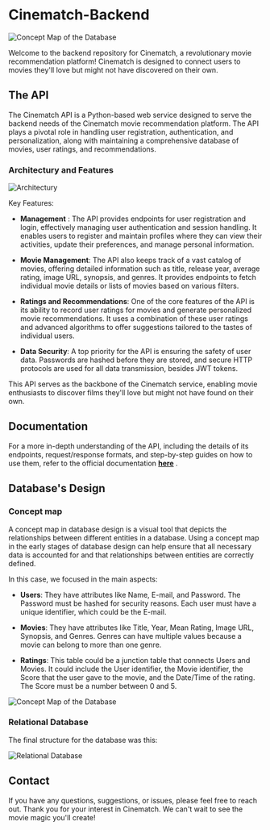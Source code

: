 # Cinematch-Backend


![Concept Map of the Database](https://drive.google.com/uc?export=view&id=1Uw7pXNKox9uNbJWkQijx3-_3HY2BbQfE)

Welcome to the backend repository for Cinematch, a revolutionary movie recommendation platform! Cinematch is designed to connect users to movies they'll love but might not have discovered on their own.

## The API

The Cinematch API is a Python-based web service designed to serve the backend needs of the Cinematch movie recommendation platform. The API plays a pivotal role in handling user registration, authentication, and personalization, along with maintaining a comprehensive database of movies, user ratings, and recommendations.

### Architectury and Features
![Architectury](https://drive.google.com/uc?export=view&id=10oy-khllBvdljh5JrR7hRAqywdwPTtqd)

Key Features:

 - **Management** : The API provides endpoints for user registration and login, effectively managing user authentication and session handling. It enables users to register and maintain profiles where they can view their activities, update their preferences, and manage personal information.

 - **Movie Management**: The API also keeps track of a vast catalog of movies, offering detailed information such as title, release year, average rating, image URL, synopsis, and genres. It provides endpoints to fetch individual movie details or lists of movies based on various filters.

 - **Ratings and Recommendations**: One of the core features of the API is its ability to record user ratings for movies and generate personalized movie recommendations. It uses a combination of these user ratings and advanced algorithms to offer suggestions tailored to the tastes of individual users.

 - **Data Security**: A top priority for the API is ensuring the safety of user data. Passwords are hashed before they are stored, and secure HTTP protocols are used for all data transmission, besides JWT tokens.

This API serves as the backbone of the Cinematch service, enabling movie enthusiasts to discover films they'll love but might not have found on their own.

## Documentation

For a more in-depth understanding of the API, including the details of its endpoints, request/response formats, and step-by-step guides on how to use them, refer to the official documentation **[here](https://cinematch-zb4scckqra-od.a.run.app/docs)** .

## Database's Design
### Concept map

A concept map in database design is a visual tool that depicts the relationships between different entities in a database. Using a concept map in the early stages of database design can help ensure that all necessary data is accounted for and that relationships between entities are correctly defined.

In this case, we focused in the main aspects:

* **Users**: They have attributes like Name, E-mail, and Password. The Password must be hashed for security reasons. Each user must have a unique identifier, which could be the E-mail.

* **Movies**: They have attributes like Title, Year, Mean Rating, Image URL, Synopsis, and Genres. Genres can have multiple values because a movie can belong to more than one genre.

* **Ratings**: This table could be a junction table that connects Users and Movies. It could include the User identifier, the Movie identifier, the Score that the user gave to the movie, and the Date/Time of the rating. The Score must be a number between 0 and 5.

![Concept Map of the Database](https://drive.google.com/uc?export=view&id=1kZqGk2CQhsAXFeNpW0xjd5AiFj1aiDhB)

### Relational Database

The final structure for the database was this:

![Relational Database](https://drive.google.com/uc?export=view&id=1vhNdC_IRh40naBLLAn_003XbpNhdlp0V)

## Contact

If you have any questions, suggestions, or issues, please feel free to reach out.
Thank you for your interest in Cinematch. We can't wait to see the movie magic you'll create!

